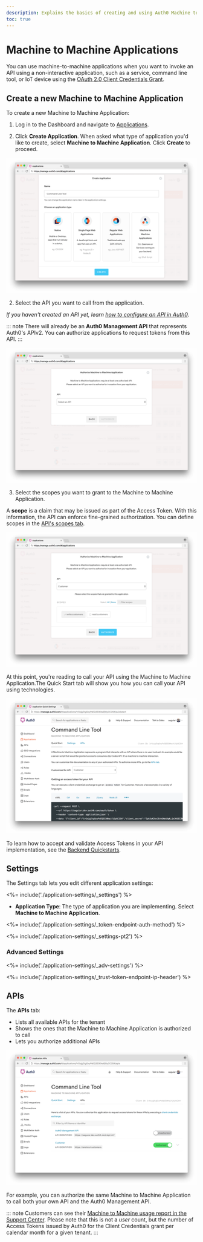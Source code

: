 ```yaml
---
description: Explains the basics of creating and using Auth0 Machine to Machine Applications.
toc: true
---
```

# Machine to Machine Applications

You can use machine-to-machine applications when you want to invoke an API using a non-interactive application, such as a service, command line tool, or IoT device using the [OAuth 2.0 Client Credentials Grant](/api-auth/grant/client-credentials).

## Create a new Machine to Machine Application

To create a new Machine to Machine Application:

1. Log in to the Dashboard and navigate to [Applications](${manage_url}/#/applications).

2. Click **Create Application**. When asked what type of application you'd like to create, select **Machine to Machine Application**. Click **Create** to proceed.

![Create an Application](/media/articles/applications/m2m-create.png)

2. Select the API you want to call from the application.

*If you haven't created an API yet, learn [how to configure an API in Auth0](/apis#how-to-configure-an-api-in-auth0).*

::: note
There will already be an **Auth0 Management API** that represents Auth0's APIv2. You can authorize applications to request tokens from this API.
:::

![Select an API](/media/articles/applications/m2m-select-api.png)

3. Select the scopes you want to grant to the Machine to Machine Application.

A **scope** is a claim that may be issued as part of the Access Token. With this information, the API can enforce fine-grained authorization. You can define scopes in the [API's scopes tab](/scopes/current#define-scopes-using-the-dashboard).

![Select Scopes](/media/articles/applications/m2m-select-scopes.png)

At this point, you're reading to call your API using the Machine to Machine Application.The Quick Start tab will show you how you can call your API using technologies.

![M2M Quickstarts](/media/articles/applications/m2m-quickstart.png)

To learn how to accept and validate Access Tokens in your API implementation, see the [Backend Quickstarts](/quickstart/backend).

## Settings

The Settings tab lets you edit different application settings:

<%= include('./application-settings/_settings') %>

- **Application Type**: The type of application you are implementing. Select **Machine to Machine Application**.

<%= include('./application-settings/_token-endpoint-auth-method') %>

<%= include('./application-settings/_settings-pt2') %>

### Advanced Settings

<%= include('./application-settings/_adv-settings') %>

<%= include('./application-settings/_trust-token-endpoint-ip-header') %>

## APIs

The **APIs** tab:

* Lists all available APIs for the tenant
* Shows the ones that the Machine to Machine Application is authorized to call
* Lets you authorize additional APIs

![M2M APIs](/media/articles/applications/m2m-apis.png)

For example, you can authorize the same Machine to Machine Application to call both your own API and the Auth0 Management API.

::: note
Customers can see their [Machine to Machine usage report in the Support Center](${env.DOMAIN_URL_SUPPORT}/reports/quota). Please note that this is not a *user* count, but the number of Access Tokens issued by Auth0 for the Client Credentials grant per calendar month for a given tenant.
:::
